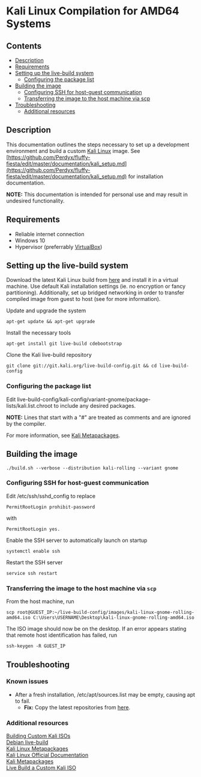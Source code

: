 # Kali Linux Compilation for AMD64 Systems

## Contents

- [Description](#description)
- [Requirements](#requirements)
- [Setting up the live-build system](#setting-up-the-live-build-system)
  - [Configuring the package list](#configuring-the-package-list)
- [Building the image](#building-the-image)
  - [Configuring SSH for host-guest communication](#configuring-ssh-for-host-guest-communication)
  - [Transferring the image to the host machine via scp](#transferring-the-image-to-the-host-machine-via-scp)
- [Troubleshooting](#troubleshooting)
  - [Additional resources](#additional-resources)

## Description

This documentation outlines the steps necessary to set up a development environment and build a custom [Kali Linux](https://www.kali.org/) image. See [https://github.com/Perdyx/fluffy-fiesta/edit/master/documentation/kali_setup.md](https://github.com/Perdyx/fluffy-fiesta/edit/master/documentation/kali_setup.md) for installation documentation.

**NOTE:** This documentation is intended for personal use and may result in undesired functionality.

## Requirements

- Reliable internet connection
- Windows 10
- Hypervisor (preferrably [VirtualBox](https://www.virtualbox.org/))

## Setting up the live-build system

Download the latest Kali Linux build from [here](https://www.kali.org/downloads/) and install it in a virtual machine. Use default Kali installation settings (ie. no encryption or fancy partitioning). Additionally, set up bridged networking in order to transfer compiled image from guest to host (see []() for more information).

Update and upgrade the system

`apt-get update && apt-get upgrade`

Install the necessary tools

`apt-get install git live-build cdebootstrap`

Clone the Kali live-build repository

`git clone git://git.kali.org/live-build-config.git && cd live-build-config`

### Configuring the package list

Edit live-build-config/kali-config/variant-gnome/package-lists/kali.list.chroot to include any desired packages.

**NOTE:** Lines that start with a "#" are treated as comments and are ignored by the compiler.

For more information, see [Kali Metapackages](https://tools.kali.org/kali-metapackages).

## Building the image

`./build.sh --verbose --distribution kali-rolling --variant gnome`

### Configuring SSH for host-guest communication

Edit /etc/ssh/sshd_config to replace

`PermitRootLogin prohibit-password`

with

`PermitRootLogin yes.`

Enable the SSH server to automatically launch on startup

`systemctl enable ssh`

Restart the SSH server

`service ssh restart`

### Transferring the image to the host machine via `scp`

From the host machine, run

`scp root@GUEST_IP:~/live-build-config/images/kali-linux-gnome-rolling-amd64.iso C:\Users\USERNAME\Desktop\kali-linux-gnome-rolling-amd64.iso`

The ISO image should now be on the desktop. If an error appears stating that remote host identification has failed, run

`ssh-keygen -R GUEST_IP`

## Troubleshooting

### Known issues

- After a fresh installation, /etc/apt/sources.list may be empty, causing apt to fail.  
  - **Fix:** Copy the latest repositories from [here](https://docs.kali.org/general-use/kali-linux-sources-list-repositories).

### Additional resources

[Building Custom Kali ISOs](https://docs.kali.org/kali-dojo/02-mastering-live-build)  
[Debian live-build](https://manpages.debian.org/testing/live-build/live-build.7.en.html)  
[Kali Linux Metapackages](https://www.kali.org/news/kali-linux-metapackages/)  
[Kali Linux Official Documentation](https://www.kali.org/kali-linux-documentation/)  
[Kali Metapackages](https://tools.kali.org/kali-metapackages)  
[Live Build a Custom Kali ISO](https://docs.kali.org/development/live-build-a-custom-kali-iso)
